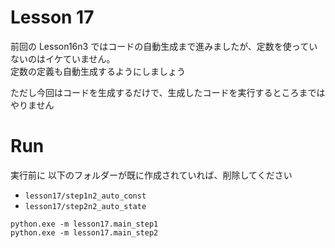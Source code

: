 # Lesson 17

前回の Lesson16n3 ではコードの自動生成まで進みましたが、定数を使っていないのはイケていません。  
定数の定義も自動生成するようにしましょう  

ただし今回はコードを生成するだけで、生成したコードを実行するところまではやりません  

# Run

実行前に 以下のフォルダーが既に作成されていれば、削除してください  

* `lesson17/step1n2_auto_const`
* `lesson17/step2n2_auto_state`


```shell
python.exe -m lesson17.main_step1
python.exe -m lesson17.main_step2
```

